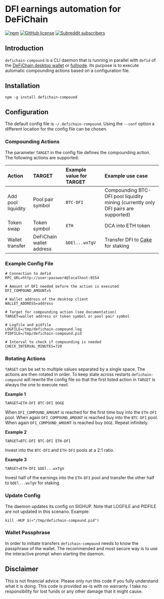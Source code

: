 # DFI earnings automation for DeFiChain

[![npm](https://img.shields.io/npm/v/defichain-compound)](https://www.npmjs.com/package/defichain-compound)
[![GitHub license](https://img.shields.io/github/license/Naereen/StrapDown.js.svg)](https://github.com/DeFiCh/app/blob/main/LICENSE)
<a href="https://www.reddit.com/r/defiblockchain/">
<img alt="Subreddit subscribers" src="https://img.shields.io/reddit/subreddit-subscribers/defiblockchain?style=social">
</a>

## Introduction

`defichain-compound` is a CLI daemon that is running in parallel with `defid` of the [DeFiChain desktop wallet](https://github.com/DeFiCh/app) or [fullnode](https://github.com/DeFiCh/ain). Its purpose is to execute automatic compounding actions based on a configuration file.

## Installation

```
npm -g install defichain-compound
```

## Configuration

The default config file is `~/.defichain-compound`. Using the `--conf` option a different location for the config file can be chosen.

### Compounding Actions

The parameter `TARGET` in the config file defines the compounding action. The following  actions are supported:

| Action | TARGET | Example value for TARGET | Example use case |
|:-|:-|:-|:-|
| Add pool liquidity | Pool pair symbol | `BTC-DFI` | Compounding BTC-DFI pool liquidity mining (currently only DFI pairs are supported) |
| Token swap | Token symbol | `ETH` | DCA into ETH token |
| Wallet transfer | DeFiChain wallet address | `bDEl...wxTgV` | Transfer DFI to [Cake](https://www.cakedefi.com) for staking |

### Example Config File

```
# Connection to defid
RPC_URL=http://user:password@localhost:8554

# Amount of DFI needed before the action is executed 
DFI_COMPOUND_AMOUNT=5

# Wallet address of the desktop client
WALLET_ADDRESS=address

# Target for compounding action (see documentation)
TARGET=wallet address or token symbol or pool pair symbol

# Logfile and pidfile
LOGFILE=/tmp/defichain-compound.log
PIDFILE=/tmp/defichain-compound.pid

# Interval to check if compounding is needed
CHECK_INTERVAL_MINUTES=720
```

### Rotating Actions

`TARGET` can be set to multiple values separated by a single space. The actions are then rotated in order. To keep state across restarts `defichain-compound` will rewrite the config file so that the first listed action in `TARGET` is always the one to execute next.

**Example 1**
```
TARGET=ETH-DFI BTC-DFI DOGE
```
When `DFI_COMPOUND_AMOUNT` is reached for the first time buy into the `ETH-DFI` pool. When again `DFI_COMPOUND_AMOUNT` is reached buy into the `BTC-DFI` pool. When again `DFI_COMPOUND_AMOUNT` is reached buy `DOGE`. Repeat infinitely.

**Example 2**
```
TARGET=BTC-DFI BTC-DFI ETH-DFI
```
Invest into the `BTC-DFI` and `ETH-DFI` pools at a 2:1 ratio.

**Example 3**
```
TARGET=ETH-DFI bDEl...wxTgV
```
Invest half of the earnings into the `ETH-DFI` pool and transfer the other half to `bDEl...wxTgV` for staking.

### Update Config

The daemon updates its config on SIGHUP. Note that LOGFILE and PIDFILE are not updated in this scenario. Example:
```
kill -HUP $(<"/tmp/defichain-compound.pid")
```

### Wallet Passphrase

In order to initiate transfers `defichain-compound` needs to know the passphrase of the wallet. The recommended and most secure way is to use the interactive prompt when starting the daemon.

## Disclaimer

This is not financial advice. Please only run this code if you fully understand what it is doing. This code is provided as-is with no warranty. I take no responsibility for lost funds or any other damage that it might cause. 
